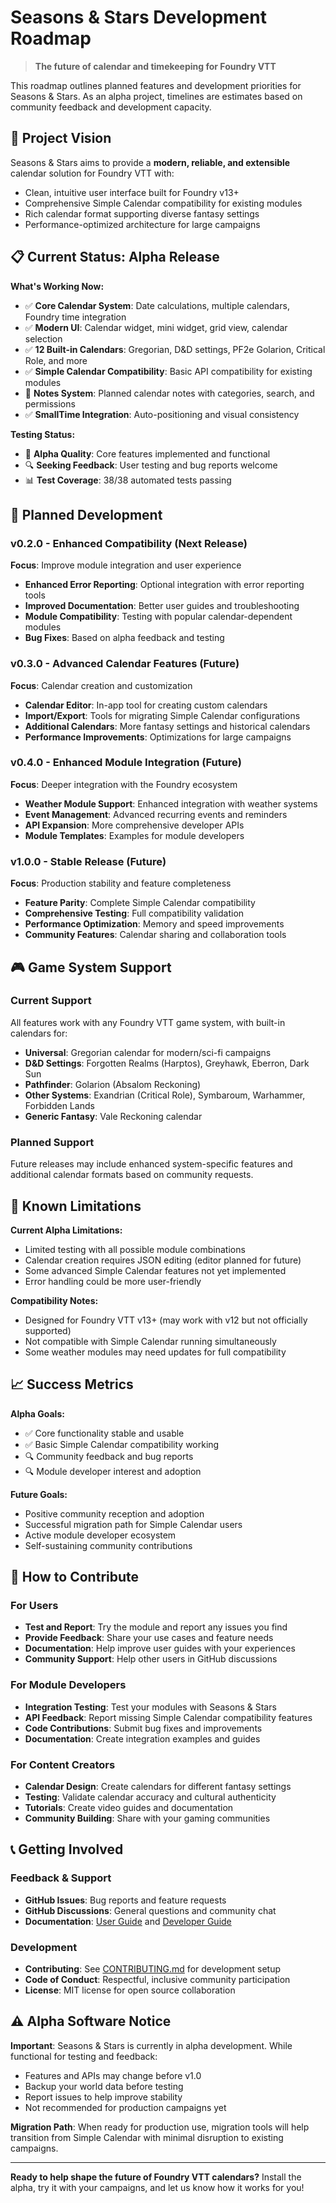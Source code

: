 # Seasons & Stars Development Roadmap

> **The future of calendar and timekeeping for Foundry VTT**

This roadmap outlines planned features and development priorities for Seasons & Stars. As an alpha project, timelines are estimates based on community feedback and development capacity.

## 🎯 Project Vision

Seasons & Stars aims to provide a **modern, reliable, and extensible** calendar solution for Foundry VTT with:

- Clean, intuitive user interface built for Foundry v13+
- Comprehensive Simple Calendar compatibility for existing modules
- Rich calendar format supporting diverse fantasy settings
- Performance-optimized architecture for large campaigns

## 📋 Current Status: Alpha Release

**What's Working Now:**

- ✅ **Core Calendar System**: Date calculations, multiple calendars, Foundry time integration
- ✅ **Modern UI**: Calendar widget, mini widget, grid view, calendar selection
- ✅ **12 Built-in Calendars**: Gregorian, D&D settings, PF2e Golarion, Critical Role, and more
- ✅ **Simple Calendar Compatibility**: Basic API compatibility for existing modules
- 🚧 **Notes System**: Planned calendar notes with categories, search, and permissions
- ✅ **SmallTime Integration**: Auto-positioning and visual consistency

**Testing Status:**

- 🧪 **Alpha Quality**: Core features implemented and functional
- 🔍 **Seeking Feedback**: User testing and bug reports welcome
- 📊 **Test Coverage**: 38/38 automated tests passing

## 🚀 Planned Development

### **v0.2.0 - Enhanced Compatibility** (Next Release)

**Focus**: Improve module integration and user experience

- **Enhanced Error Reporting**: Optional integration with error reporting tools
- **Improved Documentation**: Better user guides and troubleshooting
- **Module Compatibility**: Testing with popular calendar-dependent modules
- **Bug Fixes**: Based on alpha feedback and testing

### **v0.3.0 - Advanced Calendar Features** (Future)

**Focus**: Calendar creation and customization

- **Calendar Editor**: In-app tool for creating custom calendars
- **Import/Export**: Tools for migrating Simple Calendar configurations
- **Additional Calendars**: More fantasy settings and historical calendars
- **Performance Improvements**: Optimizations for large campaigns

### **v0.4.0 - Enhanced Module Integration** (Future)

**Focus**: Deeper integration with the Foundry ecosystem

- **Weather Module Support**: Enhanced integration with weather systems
- **Event Management**: Advanced recurring events and reminders
- **API Expansion**: More comprehensive developer APIs
- **Module Templates**: Examples for module developers

### **v1.0.0 - Stable Release** (Future)

**Focus**: Production stability and feature completeness

- **Feature Parity**: Complete Simple Calendar compatibility
- **Comprehensive Testing**: Full compatibility validation
- **Performance Optimization**: Memory and speed improvements
- **Community Features**: Calendar sharing and collaboration tools

## 🎮 Game System Support

### **Current Support**

All features work with any Foundry VTT game system, with built-in calendars for:

- **Universal**: Gregorian calendar for modern/sci-fi campaigns
- **D&D Settings**: Forgotten Realms (Harptos), Greyhawk, Eberron, Dark Sun
- **Pathfinder**: Golarion (Absalom Reckoning)
- **Other Systems**: Exandrian (Critical Role), Symbaroum, Warhammer, Forbidden Lands
- **Generic Fantasy**: Vale Reckoning calendar

### **Planned Support**

Future releases may include enhanced system-specific features and additional calendar formats based on community requests.

## 🐛 Known Limitations

**Current Alpha Limitations:**

- Limited testing with all possible module combinations
- Calendar creation requires JSON editing (editor planned for future)
- Some advanced Simple Calendar features not yet implemented
- Error handling could be more user-friendly

**Compatibility Notes:**

- Designed for Foundry VTT v13+ (may work with v12 but not officially supported)
- Not compatible with Simple Calendar running simultaneously
- Some weather modules may need updates for full compatibility

## 📈 Success Metrics

**Alpha Goals:**

- ✅ Core functionality stable and usable
- ✅ Basic Simple Calendar compatibility working
- 🔍 Community feedback and bug reports
- 🔍 Module developer interest and adoption

**Future Goals:**

- Positive community reception and adoption
- Successful migration path for Simple Calendar users
- Active module developer ecosystem
- Self-sustaining community contributions

## 🤝 How to Contribute

### **For Users**

- **Test and Report**: Try the module and report any issues you find
- **Provide Feedback**: Share your use cases and feature needs
- **Documentation**: Help improve user guides with your experiences
- **Community Support**: Help other users in GitHub discussions

### **For Module Developers**

- **Integration Testing**: Test your modules with Seasons & Stars
- **API Feedback**: Report missing Simple Calendar compatibility features
- **Code Contributions**: Submit bug fixes and improvements
- **Documentation**: Create integration examples and guides

### **For Content Creators**

- **Calendar Design**: Create calendars for different fantasy settings
- **Testing**: Validate calendar accuracy and cultural authenticity
- **Tutorials**: Create video guides and documentation
- **Community Building**: Share with your gaming communities

## 📞 Getting Involved

### **Feedback & Support**

- **GitHub Issues**: Bug reports and feature requests
- **GitHub Discussions**: General questions and community chat
- **Documentation**: [User Guide](docs/USER-GUIDE.md) and [Developer Guide](docs/DEVELOPER-GUIDE.md)

### **Development**

- **Contributing**: See [CONTRIBUTING.md](CONTRIBUTING.md) for development setup
- **Code of Conduct**: Respectful, inclusive community participation
- **License**: MIT license for open source collaboration

## ⚠️ Alpha Software Notice

**Important**: Seasons & Stars is currently in alpha development. While functional for testing and feedback:

- Features and APIs may change before v1.0
- Backup your world data before testing
- Report issues to help improve stability
- Not recommended for production campaigns yet

**Migration Path**: When ready for production use, migration tools will help transition from Simple Calendar with minimal disruption to existing campaigns.

---

**Ready to help shape the future of Foundry VTT calendars?** Install the alpha, try it with your campaigns, and let us know how it works for you!
